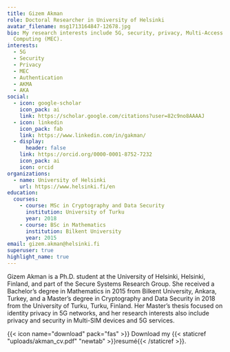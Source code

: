 ```yaml
---
title: Gizem Akman
role: Doctoral Researcher in University of Helsinki
avatar_filename: msg1713164847-12678.jpg
bio: My research interests include 5G, security, privacy, Multi-Access Edge
  Computing (MEC).
interests:
  - 5G
  - Security
  - Privacy
  - MEC
  - Authentication
  - AKMA
  - AKA
social:
  - icon: google-scholar
    icon_pack: ai
    link: https://scholar.google.com/citations?user=82c9no8AAAAJ
  - icon: linkedin
    icon_pack: fab
    link: https://www.linkedin.com/in/gakman/
  - display:
      header: false
    link: https://orcid.org/0000-0001-8752-7232
    icon_pack: ai
    icon: orcid
organizations:
  - name: University of Helsinki
    url: https://www.helsinki.fi/en
education:
  courses:
    - course: MSc in Cryptography and Data Security
      institution: University of Turku
      year: 2018
    - course: BSc in Mathematics
      institution: Bilkent University
      year: 2015
email: gizem.akman@helsinki.fi
superuser: true
highlight_name: true
---
```

Gizem Akman is a Ph.D. student at the University of Helsinki, Helsinki, Finland, and part of the Secure Systems Research Group. She received a Bachelor’s degree in Mathematics in 2015 from Bilkent University, Ankara, Turkey, and a Master’s degree in Cryptography and Data Security in 2018 from the University of Turku, Turku, Finland. Her Master’s thesis focused on identity privacy in 5G networks, and her research interests also include privacy and security in Multi-SIM devices and 5G services.


{{< icon name="download" pack="fas" >}} Download my {{< staticref "uploads/akman_cv.pdf" "newtab" >}}resumé{{< /staticref >}}.